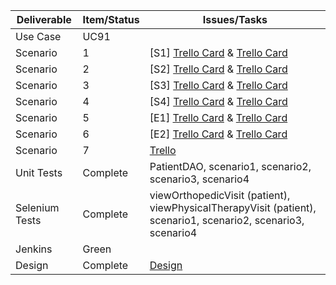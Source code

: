 
| Deliverable   | Item/Status   |  Issues/Tasks
| ------------- | ------------  |  ------------
| Use Case      | UC91          | &nbsp;
| Scenario      | 1             |  [S1] [Trello Card](https://trello.com/c/B8ENdnEJ) & [Trello Card](https://trello.com/c/xp1d3eyU)
| Scenario      | 2             |  [S2] [Trello Card](https://trello.com/c/B8ENdnEJ) & [Trello Card](https://trello.com/c/xp1d3eyU)
| Scenario      | 3             |  [S3] [Trello Card](https://trello.com/c/hUE3OaQr) & [Trello Card](https://trello.com/c/xp1d3eyU)
| Scenario      | 4             |  [S4] [Trello Card](https://trello.com/c/B8ENdnEJ) & [Trello Card](https://trello.com/c/xp1d3eyU)
| Scenario      | 5             |  [E1] [Trello Card](https://trello.com/c/B8ENdnEJ) & [Trello Card](https://trello.com/c/xp1d3eyU)
| Scenario      | 6             |  [E2] [Trello Card](https://trello.com/c/B8ENdnEJ) & [Trello Card](https://trello.com/c/xp1d3eyU)
| Scenario      | 7             |  [Trello](https://trello.com/b/yIyMp001/uc91)
| Unit Tests    | Complete      | PatientDAO, scenario1, scenario2, scenario3, scenario4
| Selenium Tests| Complete      | viewOrthopedicVisit (patient), viewPhysicalTherapyVisit (patient), scenario1, scenario2, scenario3, scenario4
| Jenkins       |  Green        | &nbsp;
| Design        | Complete      | [Design](https://github.ncsu.edu/engr-csc326-spring2016/csc326-204-Project-03/blob/development/README.md)
